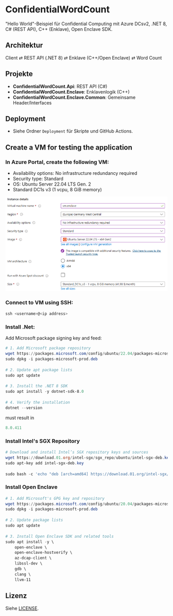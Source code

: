 # ConfidentialWordCount

"Hello World"-Beispiel für Confidential Computing mit Azure DCsv2, .NET 8, C# (REST API), C++ (Enklave), Open Enclave SDK.

## Architektur

Client ⇄ REST API (.NET 8) ⇄ Enklave (C++/Open Enclave) ⇄ Word Count

## Projekte

- **ConfidentialWordCount.Api**: REST API (C#)
- **ConfidentialWordCount.Enclave**: Enklavenlogik (C++)
- **ConfidentialWordCount.Enclave.Common**: Gemeinsame Header/Interfaces

## Deployment

- Siehe Ordner `Deployment` für Skripte und GitHub Actions.


## Create a VM for testing the application

### In Azure Portal, create the following VM:
- Availability options: No infrastructure redundancy required
- Security type: Standard
- OS: Ubuntu Server 22.04 LTS Gen. 2
- Standard DC1s v3 (1 vcpu, 8 GiB memory) 

![img](./_Documents/Images/ScreenshotAzurePortalVMCreation2204.png)

### Connect to VM using SSH:

```powershell
ssh <username>@<ip address>
```

### Install .Net:

Add Microsoft package signing key and feed:

```powershell
# 1. Add Microsoft package repository
wget https://packages.microsoft.com/config/ubuntu/22.04/packages-microsoft-prod.deb -O packages-microsoft-prod.deb
sudo dpkg -i packages-microsoft-prod.deb

# 2. Update apt package lists
sudo apt update

# 3. Install the .NET 8 SDK
sudo apt install -y dotnet-sdk-8.0

# 4. Verify the installation
dotnet --version
```
must result in
```powershell
8.0.411
```

### Install Intel's SGX Repository

```powershell
# Download and install Intel’s SGX repository keys and sources
wget https://download.01.org/intel-sgx/sgx_repo/ubuntu/intel-sgx-deb.key
sudo apt-key add intel-sgx-deb.key

sudo bash -c 'echo "deb [arch=amd64] https://download.01.org/intel-sgx/sgx_repo/ubuntu focal main" > /etc/apt/sources.list.d/intel-sgx.list'
```

### Install Open Enclave

```powershell
# 1. Add Microsoft's GPG key and repository
wget https://packages.microsoft.com/config/ubuntu/20.04/packages-microsoft-prod.deb -O packages-microsoft-prod.deb
sudo dpkg -i packages-microsoft-prod.deb

# 2. Update package lists
sudo apt update

# 3. Install Open Enclave SDK and related tools
sudo apt install -y \
    open-enclave \
    open-enclave-hostverify \
    az-dcap-client \
    libssl-dev \
    gdb \
    clang \
    llvm-11

```





## Lizenz

Siehe [LICENSE](LICENSE).
